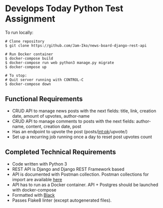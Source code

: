 # Develops Today Python Test Assignment

To run locally:
```
# Clone repository
$ git clone https://github.com/Jam-Iko/news-board-django-rest-api

# Run Docker container
$ docker-compose build  
$ docker-compose run web python3 manage.py migrate
$ docker-compose up

# To stop:
# Quit server running with CONTROL-C
$ docker-compose down 
```

## **Functional Requirements**

- CRUD API to manage news posts with the next fields: title, link, creation date, amount of upvotes, author-name
- CRUD API to manage comments to posts with the next fields: author-name, content, creation date, post
- Has an endpoint to upvote the post (posts/<int:pk>/upvote/)
- Set up a recurring job running once a day to reset post upvotes count

## **Completed Technical Requirements**

- Code written with Python 3
- REST API is Django and Django REST Framework based
- API is documented with Postman collection. Postman collections for import are available [here](postman_collections)
- API has to run as a Docker container. API + Postgres should be launched with docker-compose
- Formatted with [Black](https://github.com/psf/black)
- Passes Flake8 linter (except autogenerated files).
